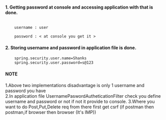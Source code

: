 #### 1. Getting password at console and accessing application with that is done.

``` 

    username : user

    password : < at console you get it >

```
#### 2. Storing username and password in application file is done.

```
    spring.security.user.name=Shanks
    spring.security.user.password=s@123
```

#### NOTE
1.Above two implementations disadvantage is only 1 username and password you have  
2.In application file UsernamePaswordAutheticationFilter check you define username and password or not if not it provide to console.
3.Where you want to do Post,Put,Delete req from there first get csrf (if postman then postman,if browser then browser (It's IMP))



